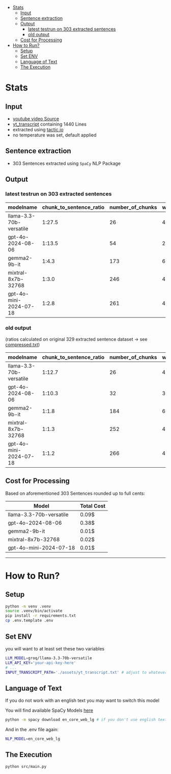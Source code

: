 - [Stats](#stats)
  - [Input](#input)
  - [Sentence extraction](#sentence-extraction)
  - [Output](#output)
    - [latest testrun on 303 extracted sentences](#latest-testrun-on-303-extracted-sentences)
    - [old output](#old-output)
  - [Cost for Processing](#cost-for-processing)
- [How to Run?](#how-to-run)
  - [Setup](#setup)
  - [Set ENV](#set-env)
  - [Language of Text](#language-of-text)
  - [The Execution](#the-execution)


# Stats
## Input
- [youtube video Source](https://youtu.be/syDpQtORBzg)
- [yt_transcript](./assets/yt_transcript.txt) containing 1440 Lines
- extracted using [tactic.io](https://tactiq.io/tools/youtube-transcript)
- no temperature was set, default applied

## Sentence extraction
- 303 Sentences extracted using `SpaCy` NLP Package

## Output
### latest testrun on 303 extracted sentences

modelname | chunk_to_sentence_ratio | number_of_chunks | words_per_chunk
--- | --- | --- | ---
llama-3.3-70b-versatile | 1:27.5 | 26 | 411.9
gpt-4o-2024-08-06 | 1:13.5 | 54 | 202.2
gemma2-9b-it | 1:4.3 | 173 | 63.9
mixtral-8x7b-32768 | 1:3.0 | 246 | 45.0
gpt-4o-mini-2024-07-18 | 1:2.8 | 261 | 42.4


### old output
(ratios calculated on original 329 extracted sentence dataset -> see [compressed.txt](./assets/compressed.txt))

modelname | chunk_to_sentence_ratio | number_of_chunks | words_per_chunk
--- | --- | --- | ---
llama-3.3-70b-versatile | 1:12.7 | 26 | 428.6
gpt-4o-2024-08-06 | 1:10.3 | 32 | 348.2
gemma2-9b-it | 1:1.8 | 184 | 60.5
mixtral-8x7b-32768 | 1:1.3 | 252 | 44.2
gpt-4o-mini-2024-07-18 | 1:1.2 | 266 | 41.8



## Cost for Processing
Based on aforementioned 303 Sentences rounded up to full cents:

Model | Total Cost
--- | ---
llama-3.3-70b-versatile | 0.09$
gpt-4o-2024-08-06 | 0.38$
gemma2-9b-it | 0.01$
mixtral-8x7b-32768 | 0.02$
gpt-4o-mini-2024-07-18 | 0.01$

---

# How to Run?
## Setup
```bash
python -m venv .venv
source .venv/bin/activate
pip install -r requirements.txt
cp .env.template .env
```

## Set ENV
you will want to at least set these two variables
```bash
LLM_MODEL=groq/llama-3.3-70b-versatile
LLM_API_KEY='your-api-key-here'
# ...
INPUT_TRANSCRIPT_PATH='./assets/yt_transcript.txt' # adjust to whatever file you want to chunk
```


## Language of Text
If you do not work with an english text you may want to switch this model

You will find available SpaCy Models [here](https://spacy.io/usage/models#languages)
```bash
python -m spacy download en_core_web_lg # if you don't use english texts, this needs to be switched out
```

And in the .env file again:
```bash
NLP_MODEL=en_core_web_lg
```

## The Execution
```bash
python src/main.py
```
